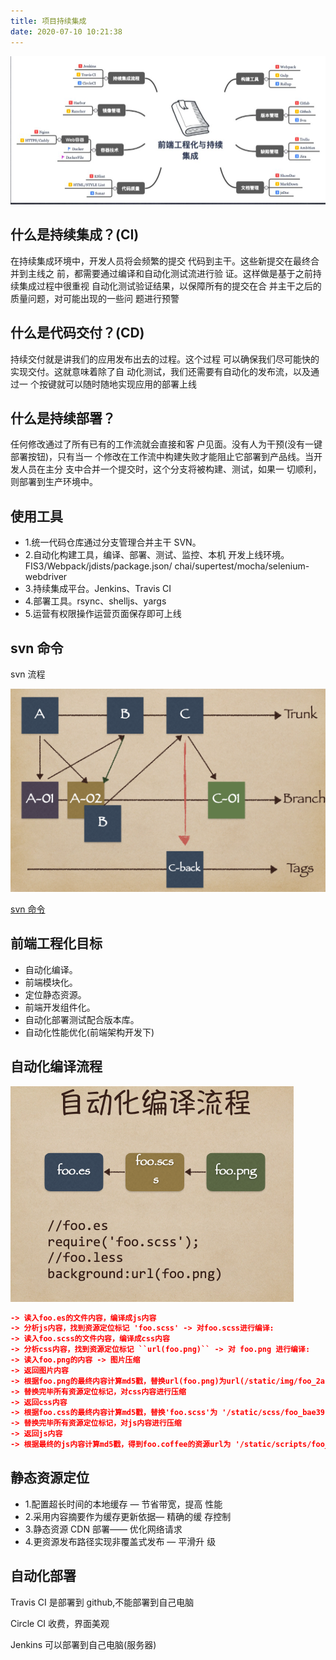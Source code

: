 ```yaml
---
title: 项目持续集成
date: 2020-07-10 10:21:38
---
```


<!-- ![工程化和持续集成](/engineering/ci.png) -->
<img src='../../assets/engineering/ci.png'>

## 什么是持续集成？(CI)

在持续集成环境中，开发人员将会频繁的提交 代码到主干。这些新提交在最终合并到主线之 前，都需要通过编译和自动化测试流进行验 证。这样做是基于之前持续集成过程中很重视 自动化测试验证结果，以保障所有的提交在合 并主干之后的质量问题，对可能出现的一些问 题进行预警

## 什么是代码交付？(CD)

持续交付就是讲我们的应用发布出去的过程。这个过程 可以确保我们尽可能快的实现交付。这就意味着除了自 动化测试，我们还需要有自动化的发布流，以及通过一 个按键就可以随时随地实现应用的部署上线

## 什么是持续部署？

任何修改通过了所有已有的工作流就会直接和客 户见面。没有人为干预(没有一键部署按钮)，只有当一 个修改在工作流中构建失败才能阻止它部署到产品线。当开发人员在主分 支中合并一个提交时，这个分支将被构建、测试，如果一 切顺利，则部署到生产环境中。

## 使用工具

- 1.统一代码仓库通过分支管理合并主干 SVN。
- 2.自动化构建工具，编译、部署、测试、监控、本机 开发上线环境。FIS3/Webpack/jdists/package.json/ chai/supertest/mocha/selenium-webdriver
- 3.持续集成平台。Jenkins、Travis CI
- 4.部署工具。rsync、shelljs、yargs
- 5.运营有权限操作运营页面保存即可上线

## svn 命令

svn 流程

<!-- ![svn流程](/engineering/svn.png) -->
<img src='../../assets/engineering/svn.png'>

[svn 命令](/myblog/devneeds/svn)

## 前端工程化目标

- 自动化编译。
- 前端模块化。
- 定位静态资源。
- 前端开发组件化。
- 自动化部署测试配合版本库。
- 自动化性能优化(前端架构开发下)

## 自动化编译流程

<!-- ![自动化编译流程](/engineering/自动化编译流程.png) -->
<img src='../../assets/engineering/自动化编译流程.png'>

```json
-> 读入foo.es的文件内容，编译成js内容
-> 分析js内容，找到资源定位标记 'foo.scss' -> 对foo.scss进行编译:
-> 读入foo.scss的文件内容，编译成css内容
-> 分析css内容，找到资源定位标记 ``url(foo.png)`` -> 对 foo.png 进行编译:
-> 读入foo.png的内容 -> 图片压缩
-> 返回图片内容
-> 根据foo.png的最终内容计算md5戳，替换url(foo.png)为url(/static/img/foo_2af0b.png)
-> 替换完毕所有资源定位标记，对css内容进行压缩
-> 返回css内容
-> 根据foo.css的最终内容计算md5戳，替换'foo.scss'为 '/static/scss/foo_bae39.css'
-> 替换完毕所有资源定位标记，对js内容进行压缩
-> 返回js内容
-> 根据最终的js内容计算md5戳，得到foo.coffee的资源url为 '/static/scripts/foo_3fc20.js'
```

## 静态资源定位

- 1.配置超长时间的本地缓存 — 节省带宽，提高 性能
- 2.采用内容摘要作为缓存更新依据— 精确的缓 存控制
- 3.静态资源 CDN 部署—— 优化网络请求
- 4.更资源发布路径实现非覆盖式发布 — 平滑升 级

## 自动化部署

Travis CI 是部署到 github,不能部署到自己电脑

Circle CI 收费，界面美观

Jenkins 可以部署到自己电脑(服务器)

